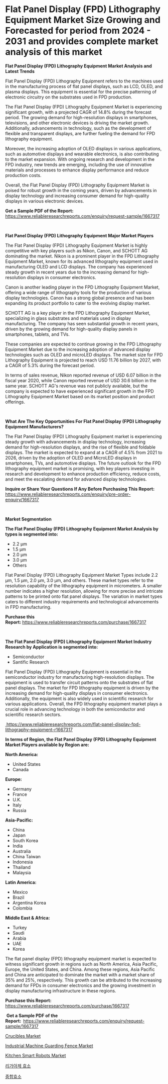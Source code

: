 <p><h1>Flat Panel Display (FPD) Lithography Equipment Market Size Growing and Forecasted for period from 2024 - 2031 and provides complete market analysis of this market</h1></p><p><strong>Flat Panel Display (FPD) Lithography Equipment Market Analysis and Latest Trends</strong></p>
<p><p>Flat Panel Display (FPD) Lithography Equipment refers to the machines used in the manufacturing process of flat panel displays, such as LCD, OLED, and plasma displays. This equipment is essential for the precise patterning of electronic circuitry on the substrates used in FPD production.</p><p>The Flat Panel Display (FPD) Lithography Equipment Market is experiencing significant growth, with a projected CAGR of 14.8% during the forecast period. The growing demand for high-resolution displays in smartphones, televisions, and other electronic devices is driving the market growth. Additionally, advancements in technology, such as the development of flexible and transparent displays, are further fueling the demand for FPD lithography equipment.</p><p>Moreover, the increasing adoption of OLED displays in various applications, such as automotive displays and wearable electronics, is also contributing to the market expansion. With ongoing research and development in the FPD industry, new trends are emerging, including the use of innovative materials and processes to enhance display performance and reduce production costs.</p><p>Overall, the Flat Panel Display (FPD) Lithography Equipment Market is poised for robust growth in the coming years, driven by advancements in display technology and increasing consumer demand for high-quality displays in various electronic devices.</p></p>
<p><strong>Get a Sample PDF of the Report:&nbsp;</strong> <a href="https://www.reliableresearchreports.com/enquiry/request-sample/1667317">https://www.reliableresearchreports.com/enquiry/request-sample/1667317</a></p>
<p>&nbsp;</p>
<p><strong>Flat Panel Display (FPD) Lithography Equipment Major Market Players</strong></p>
<p><p>The Flat Panel Display (FPD) Lithography Equipment Market is highly competitive with key players such as Nikon, Canon, and SCHOTT AG dominating the market. Nikon is a prominent player in the FPD Lithography Equipment Market, known for its advanced lithography equipment used in manufacturing OLED and LCD displays. The company has experienced steady growth in recent years due to the increasing demand for high-resolution displays in consumer electronics.</p><p>Canon is another leading player in the FPD Lithography Equipment Market, offering a wide range of lithography tools for the production of various display technologies. Canon has a strong global presence and has been expanding its product portfolio to cater to the evolving display market.</p><p>SCHOTT AG is a key player in the FPD Lithography Equipment Market, specializing in glass substrates and materials used in display manufacturing. The company has seen substantial growth in recent years, driven by the growing demand for high-quality display panels in smartphones, tablets, and TVs.</p><p>These companies are expected to continue growing in the FPD Lithography Equipment Market due to the increasing adoption of advanced display technologies such as OLED and microLED displays. The market size for FPD Lithography Equipment is projected to reach USD 11.76 billion by 2027, with a CAGR of 5.3% during the forecast period.</p><p>In terms of sales revenue, Nikon reported revenue of USD 6.07 billion in the fiscal year 2020, while Canon reported revenue of USD 30.6 billion in the same year. SCHOTT AG's revenue was not publicly available, but the company is expected to have experienced significant growth in the FPD Lithography Equipment Market based on its market position and product offerings.</p></p>
<p>&nbsp;</p>
<p><strong>What Are The Key Opportunities For Flat Panel Display (FPD) Lithography Equipment Manufacturers?</strong></p>
<p><p>The Flat Panel Display (FPD) Lithography Equipment market is experiencing steady growth with advancements in display technology, increasing demand for high-resolution displays, and the rise of flexible and foldable displays. The market is expected to expand at a CAGR of 4.5% from 2021 to 2026, driven by the adoption of OLED and MicroLED displays in smartphones, TVs, and automotive displays. The future outlook for the FPD lithography equipment market is promising, with key players investing in research and development to enhance production efficiency, reduce costs, and meet the escalating demand for advanced display technologies.</p></p>
<p><strong>Inquire or Share Your Questions If Any Before Purchasing This Report:</strong> <a href="https://www.reliableresearchreports.com/enquiry/pre-order-enquiry/1667317">https://www.reliableresearchreports.com/enquiry/pre-order-enquiry/1667317</a></p>
<p>&nbsp;</p>
<p><strong>Market Segmentation</strong></p>
<p><strong>The Flat Panel Display (FPD) Lithography Equipment Market Analysis by types is segmented into:</strong></p>
<p><ul><li>2.2 µm</li><li>1.5 µm</li><li>2.0 µm</li><li>3.0 µm</li><li>Others</li></ul></p>
<p><p>Flat Panel Display (FPD) Lithography Equipment Market Types include 2.2 µm, 1.5 µm, 2.0 µm, 3.0 µm, and others. These market types refer to the resolution capability of the lithography equipment in micrometers. A smaller number indicates a higher resolution, allowing for more precise and intricate patterns to be printed onto flat panel displays. The variation in market types caters to different industry requirements and technological advancements in FPD manufacturing.</p></p>
<p><strong>Purchase this Report:&nbsp;</strong><a href="https://www.reliableresearchreports.com/purchase/1667317">https://www.reliableresearchreports.com/purchase/1667317</a></p>
<p>&nbsp;</p>
<p><strong>The Flat Panel Display (FPD) Lithography Equipment Market Industry Research by Application is segmented into:</strong></p>
<p><ul><li>Semiconductor</li><li>Santific Research</li></ul></p>
<p><p>Flat Panel Display (FPD) Lithography Equipment is essential in the semiconductor industry for manufacturing high-resolution displays. The equipment is used to transfer circuit patterns onto the substrates of flat panel displays. The market for FPD lithography equipment is driven by the increasing demand for high-quality displays in consumer electronics. Additionally, the equipment is also widely used in scientific research for various applications. Overall, the FPD lithography equipment market plays a crucial role in advancing technology in both the semiconductor and scientific research sectors.</p></p>
<p><a href="https://www.reliableresearchreports.com/flat-panel-display-fpd-lithography-equipment-r1667317">&nbsp;https://www.reliableresearchreports.com/flat-panel-display-fpd-lithography-equipment-r1667317</a></p>
<p><strong>In terms of Region, the Flat Panel Display (FPD) Lithography Equipment Market Players available by Region are:</strong></p>
<p>
    <p> <strong> North America: </strong>
        <ul>
            <li>United States</li>
            <li>Canada</li>
        </ul>
        </p> 
    <p> <strong> Europe: </strong>
        <ul>
            <li>Germany</li>
            <li>France</li>
            <li>U.K.</li>
            <li>Italy</li>
            <li>Russia</li>
        </ul>
        </p> 
    <p> <strong> Asia-Pacific: </strong>
        <ul>
            <li>China</li>
            <li>Japan</li>
            <li>South Korea</li>
            <li>India</li>
            <li>Australia</li>
            <li>China Taiwan</li>
            <li>Indonesia</li>
            <li>Thailand</li>
            <li>Malaysia</li>
        </ul>
        </p> 
    <p> <strong> Latin America: </strong>
        <ul>
            <li>Mexico</li>
            <li>Brazil</li>
            <li>Argentina Korea</li>
            <li>Colombia</li>
        </ul>
        </p> 
    <p> <strong> Middle East & Africa: </strong>
        <ul>
            <li>Turkey</li>
            <li>Saudi</li>
            <li>Arabia</li>
            <li>UAE</li>
            <li>Korea</li>
        </ul>
    </p>
    </p>
<p><p>The flat panel display (FPD) lithography equipment market is expected to witness significant growth in regions such as North America, Asia Pacific, Europe, the United States, and China. Among these regions, Asia Pacific and China are anticipated to dominate the market with a market share of 35% and 25%, respectively. This growth can be attributed to the increasing demand for FPDs in consumer electronics and the growing investment in display manufacturing infrastructure in these regions.</p></p>
<p><strong>Purchase this Report: </strong><a href="https://www.reliableresearchreports.com/purchase/1667317">https://www.reliableresearchreports.com/purchase/1667317</a></p>
<p>&nbsp;<strong>Get a Sample PDF of the Report:&nbsp;&nbsp;</strong><a href="https://www.reliableresearchreports.com/enquiry/request-sample/1667317">https://www.reliableresearchreports.com/enquiry/request-sample/1667317</a></p>
<p><strong></strong></p>
<p><p><a href="https://www.linkedin.com/pulse/crucibles-market-analysis-its-cagr-segmentation-global-vlpvc?trackingId=SHR4ipt0nQvvoNONJ%2F5pnA%3D%3D">Crucibles Market</a></p><p><a href="https://github.com/gulaimolin/Market-Research-Report-List-4/blob/main/industrial-machine-guarding-fence-market.md">Industrial Machine Guarding Fence Market</a></p><p><a href="https://github.com/RoccoManning/Market-Research-Report-List-4/blob/main/kitchen-smart-robots-market.md">Kitchen Smart Robots Market</a></p><p><a href="https://github.com/novabrown3/Market-Research-Report-List-1/blob/main/571111736789.md">리가아제 효소</a></p><p><a href="https://github.com/durgin521/Market-Research-Report-List-1/blob/main/194206436790.md">중합효소</a></p></p>